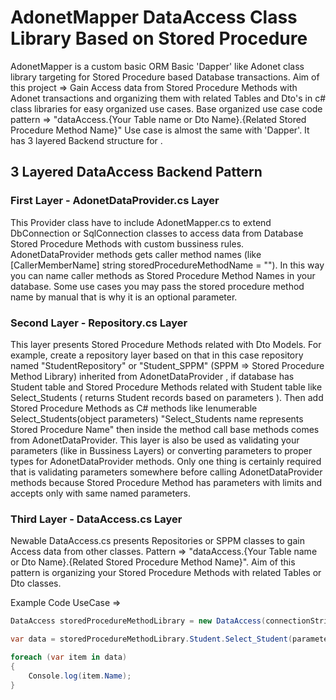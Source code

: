 # **AdonetMapper DataAccess Class Library Based on Stored Procedure**

AdonetMapper is a custom basic ORM Basic 'Dapper' like Adonet class library targeting for Stored Procedure based Database transactions.
Aim of this project => Gain Access data from Stored Procedure Methods with Adonet transactions and organizing them with related Tables and Dto's in c# class libraries for easy organized use cases.
Base organized use case code pattern =>  "dataAccess.{Your Table name or Dto Name}.{Related Stored Procedure Method Name}"
Use case is almost the same with 'Dapper'. It has 3 layered Backend structure for .

## **3 Layered DataAccess Backend Pattern**

### **First Layer - AdonetDataProvider.cs Layer**
This Provider class have to include AdonetMapper.cs to extend DbConnection or SqlConnection classes to access data from Database Stored Procedure Methods with custom bussiness rules.
AdonetDataProvider methods gets caller method names (like [CallerMemberName] string storedProcedureMethodName = ""). In this way you can name caller methods as Stored Procedure Method Names in your database. Some use cases you may pass the stored procedure method name by manual that is why it is an optional parameter.


### **Second Layer - Repository.cs Layer**
This layer presents Stored Procedure Methods related with Dto Models. 
For example, create a repository layer based on that in this case repository named "StudentRepository" or "Student_SPPM" (SPPM => Stored Procedure Method Library) inherited from AdonetDataProvider , if database has Student table and Stored Procedure Methods related with Student table like Select_Students ( returns Student records based on parameters ). 
Then add Stored Procedure Methods as C# methods like Ienumerable<Student> Select_Students(object parameters) "Select_Students name represents Stored Procedure Name" then inside the method call base methods comes from AdonetDataProvider.
This layer is also be used as validating your parameters (like in Bussiness Layers) or converting parameters to proper types for AdonetDataProvider methods. Only one thing is certainly required that is validating parameters somewhere before calling AdonetDataProvider methods because Stored Procedure Method has parameters with limits and accepts only with same named parameters.

### **Third Layer - DataAccess.cs Layer**
Newable DataAccess.cs presents Repositories or SPPM classes to gain Access data from other classes. 
Pattern => "dataAccess.{Your Table name or Dto Name}.{Related Stored Procedure Method Name}".
Aim of this pattern is organizing your Stored Procedure Methods with related Tables or Dto classes.

Example Code UseCase =>
```csharp
DataAccess storedProcedureMethodLibrary = new DataAccess(connectionString);

var data = storedProcedureMethodLibrary.Student.Select_Student(parameters);

foreach (var item in data)
{
    Console.log(item.Name);
}
```
